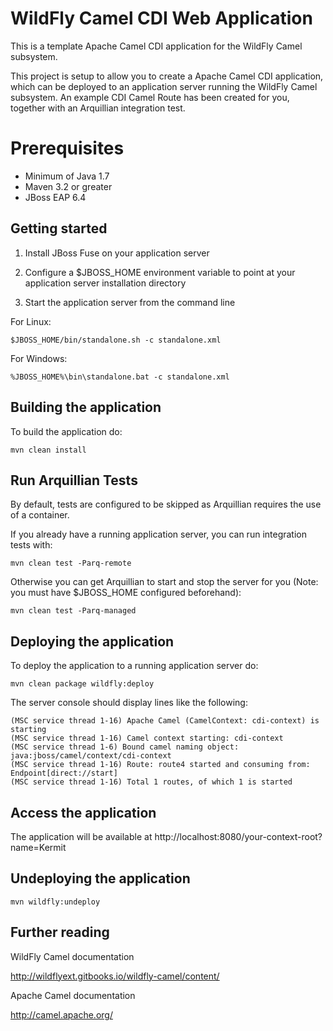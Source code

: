 WildFly Camel CDI Web Application
=============

This is a template Apache Camel CDI application for the WildFly Camel subsystem. 

This project is setup to allow you to create a Apache Camel CDI application, which can be deployed to an application
server running the WildFly Camel subsystem. An example CDI Camel Route has been created for you, together with an Arquillian
integration test.

Prerequisites
=============

* Minimum of Java 1.7
* Maven 3.2 or greater
* JBoss EAP 6.4


Getting started
---------------

1. Install JBoss Fuse on your application server

2. Configure a $JBOSS_HOME environment variable to point at your application server installation directory

3. Start the application server from the command line

For Linux:

    $JBOSS_HOME/bin/standalone.sh -c standalone.xml

For Windows:

    %JBOSS_HOME%\bin\standalone.bat -c standalone.xml


Building the application
------------------------

To build the application do:

    mvn clean install


Run Arquillian Tests
--------------------
    
By default, tests are configured to be skipped as Arquillian requires the use of a container.

If you already have a running application server, you can run integration tests with:

    mvn clean test -Parq-remote

Otherwise you can get Arquillian to start and stop the server for you (Note: you must have $JBOSS_HOME configured beforehand):

    mvn clean test -Parq-managed


Deploying the application
-------------------------

To deploy the application to a running application server do:

    mvn clean package wildfly:deploy

The server console should display lines like the following:

    (MSC service thread 1-16) Apache Camel (CamelContext: cdi-context) is starting
    (MSC service thread 1-16) Camel context starting: cdi-context
    (MSC service thread 1-6) Bound camel naming object: java:jboss/camel/context/cdi-context
    (MSC service thread 1-16) Route: route4 started and consuming from: Endpoint[direct://start]
    (MSC service thread 1-16) Total 1 routes, of which 1 is started


Access the application
----------------------

The application will be available at http://localhost:8080/your-context-root?name=Kermit


Undeploying the application
---------------------------

    mvn wildfly:undeploy


Further reading
---------------

WildFly Camel documentation

http://wildflyext.gitbooks.io/wildfly-camel/content/


Apache Camel documentation

http://camel.apache.org/
